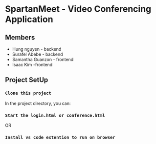 # SpartanMeet - Video Conferencing Application

## Members
- Hung nguyen - backend
- Surafel Abebe - backend
- Samantha Guanzon - frontend
- Isaac Kim -frontend

## Project SetUp

### `Clone this project`

In the project directory, you can:

### `Start the login.html or conference.html`

OR

### `Install vs code extention to run on browser`



